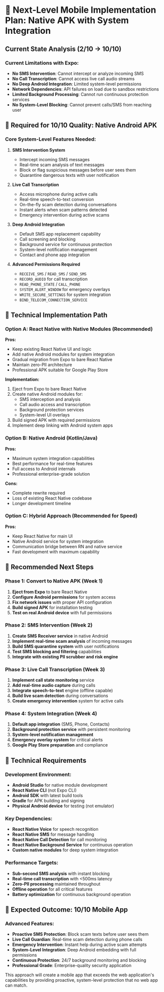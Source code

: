 # 🚀 Next-Level Mobile Implementation Plan: Native APK with System Integration

## Current State Analysis (2/10 → 10/10)

### Current Limitations with Expo:
- **No SMS Intervention**: Cannot intercept or analyze incoming SMS
- **No Call Transcription**: Cannot access live call audio streams
- **No Deep Android Integration**: Limited system-level permissions
- **Network Dependencies**: API failures on load due to sandbox restrictions
- **Limited Background Processing**: Cannot run continuous protection services
- **No System-Level Blocking**: Cannot prevent calls/SMS from reaching user

## 🎯 Required for 10/10 Quality: Native Android APK

### Core System-Level Features Needed:
1. **SMS Intervention System**
   - Intercept incoming SMS messages
   - Real-time scam analysis of text messages
   - Block or flag suspicious messages before user sees them
   - Quarantine dangerous texts with user notification

2. **Live Call Transcription**
   - Access microphone during active calls
   - Real-time speech-to-text conversion
   - On-the-fly scam detection during conversations
   - Instant alerts when scam patterns detected
   - Emergency intervention during active scams

3. **Deep Android Integration**
   - Default SMS app replacement capability
   - Call screening and blocking
   - Background service for continuous protection
   - System-level notification management
   - Contact and phone app integration

4. **Advanced Permissions Required**
   - `RECEIVE_SMS` / `READ_SMS` / `SEND_SMS`
   - `RECORD_AUDIO` for call transcription
   - `READ_PHONE_STATE` / `CALL_PHONE`
   - `SYSTEM_ALERT_WINDOW` for emergency overlays
   - `WRITE_SECURE_SETTINGS` for system integration
   - `BIND_TELECOM_CONNECTION_SERVICE`

## 🔧 Technical Implementation Path

### Option A: React Native with Native Modules (Recommended)
**Pros:**
- Keep existing React Native UI and logic
- Add native Android modules for system integration
- Gradual migration from Expo to bare React Native
- Maintain zero-PII architecture
- Professional APK suitable for Google Play Store

**Implementation:**
1. Eject from Expo to bare React Native
2. Create native Android modules for:
   - SMS interception and analysis
   - Call audio access and transcription
   - Background protection services
   - System-level UI overlays
3. Build signed APK with required permissions
4. Implement deep linking with Android system apps

### Option B: Native Android (Kotlin/Java)
**Pros:**
- Maximum system integration capabilities
- Best performance for real-time features
- Full access to Android internals
- Professional enterprise-grade solution

**Cons:**
- Complete rewrite required
- Loss of existing React Native codebase
- Longer development timeline

### Option C: Hybrid Approach (Recommended for Speed)
**Pros:**
- Keep React Native for main UI
- Native Android service for system integration
- Communication bridge between RN and native service
- Fast development with maximum capability

## 🎯 Recommended Next Steps

### Phase 1: Convert to Native APK (Week 1)
1. **Eject from Expo** to bare React Native
2. **Configure Android permissions** for system access
3. **Fix network issues** with proper API configuration
4. **Build signed APK** for installation testing
5. **Test on real Android device** with full permissions

### Phase 2: SMS Intervention (Week 2)
1. **Create SMS Receiver service** in native Android
2. **Implement real-time scam analysis** of incoming messages
3. **Build SMS quarantine system** with user notifications
4. **Test SMS blocking and filtering** capabilities
5. **Integrate with existing PII scrubber and risk engine**

### Phase 3: Live Call Transcription (Week 3)
1. **Implement call state monitoring** service
2. **Add real-time audio capture** during calls
3. **Integrate speech-to-text** engine (offline capable)
4. **Build live scam detection** during conversations
5. **Create emergency intervention** system for active calls

### Phase 4: System Integration (Week 4)
1. **Default app integration** (SMS, Phone, Contacts)
2. **Background protection service** with persistent monitoring
3. **System-level notification management**
4. **Emergency overlay system** for critical alerts
5. **Google Play Store preparation** and compliance

## 🔧 Technical Requirements

### Development Environment:
- **Android Studio** for native module development
- **React Native CLI** (not Expo CLI)
- **Android SDK** with latest build tools
- **Gradle** for APK building and signing
- **Physical Android device** for testing (not emulator)

### Key Dependencies:
- **React Native Voice** for speech recognition
- **React Native SMS** for message handling
- **React Native Call Detection** for call monitoring
- **React Native Background Service** for continuous operation
- **Custom native modules** for deep system integration

### Performance Targets:
- **Sub-second SMS analysis** with instant blocking
- **Real-time call transcription** with <500ms latency
- **Zero-PII processing** maintained throughout
- **Offline operation** for all critical features
- **Battery optimization** for continuous background operation

## 🚀 Expected Outcome: 10/10 Mobile App

### Advanced Features:
- **Proactive SMS Protection**: Block scam texts before user sees them
- **Live Call Guardian**: Real-time scam detection during phone calls
- **Emergency Intervention**: Instant help during active scam attempts
- **System-Level Integration**: Deep Android embedding with full permissions
- **Continuous Protection**: 24/7 background monitoring and blocking
- **Professional Grade**: Enterprise-quality security application

This approach will create a mobile app that exceeds the web application's capabilities by providing proactive, system-level protection that no web app can match.